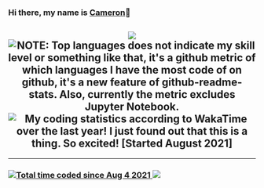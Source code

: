 ### Hi there, my name is [Cameron](https://github.com/cjawesomest)👋

<!--
**This section is in case I ever need to add "tidbits"

Here are a couple of tidbits about me:

- 🔭 I’m currently working on ...
- 🌱 I’m currently learning ...
- 👯 I’m looking to collaborate on ...
- 🤔 I’m looking for help with ...
- 💬 Ask me about ...
- 📫 How to reach me: ...
- 😄 Pronouns: ...
- ⚡ Fun fact: ...
-->

<h2 align="center">
  <a>
    <img align="center" src="https://github-readme-stats.vercel.app/api/?username=cjawesomest&custom_title=GitHub%20Stats&count_private=true&show_icons=true&layout=default&bg_color=dbfdff&border_color=1433e2&title_color=1433e2&border_radius=15&hide_rank=true">
  </a>
  <a>
    <img align="center" title="NOTE: Top languages does not indicate my skill level or something like that, it's a github metric of which languages I have the most code of on github, it's a new feature of github-readme-stats. Also, currently the metric excludes Jupyter Notebook." src="https://github-readme-stats.vercel.app/api/top-langs/?username=cjawesomest&custom_title=GitHub%20Top%20Languages&bg_color=dbfdff&border_color=1433e2&title_color=1433e2&border_radius=15&hide=jupyter%20notebook&langs_count=9&card_width=250&layout=compact">
  </a>
  <a>
    <img align="center" title="My coding statistics according to WakaTime over the last year! I just found out that this is a thing. So excited! [Started August 2021]"src="https://github-readme-stats.vercel.app/api/wakatime?username=cjawesomest&custom_title=Annual%20Coding%20Stats&bg_color=dbfdff&border_color=1433e2&title_color=1433e2&text_color=aaaaaa&border_radius=15&layout=compact&range=all_time">
  </a>
</h2>

<hr>

<h3 align="left">
  <a href="https://wakatime.com/@07f51419-3414-4182-98b8-c1b74a1f322b"><img src="https://wakatime.com/badge/user/07f51419-3414-4182-98b8-c1b74a1f322b.svg" alt="Total time coded since Aug 4 2021" />
  </a>
  <a href="https://www.linkedin.com/in/cjcalv/" alt="LinkedIn">
      <img src="https://img.shields.io/static/v1?logo=linkedin&logoColor=1433e2&label=&message=LinkedIn&style=social&color=dbfdff"/>
  </a>
</h3>
